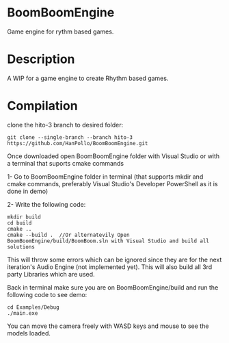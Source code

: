 # BoomBoomEngine
Game engine for rythm based games.

# Description
A WIP for a game engine to create Rhythm based games.

# Compilation
clone the hito-3 branch to desired folder:
```
git clone --single-branch --branch hito-3 https://github.com/HanPollo/BoomBoomEngine.git
```
Once downloaded open BoomBoomEngine folder with Visual Studio or with a terminal that suports cmake commands

1- Go to BoomBoomEngine folder in terminal (that supports mkdir and cmake commands, preferably Visual Studio's Developer PowerShell as it is done in demo)

2- Write the following code:
```
mkdir build
cd build
cmake ..
cmake --build .  //Or alternatevily Open BoomBoomEngine/build/BoomBoom.sln with Visual Studio and build all solutions
```
This will throw some errors which can be ignored since they are for the next iteration's Audio Engine (not implemented yet).
This will also build all 3rd party Libraries which are used.

Back in terminal make sure you are on BoomBoomEngine/build and run the following code to see demo:
```
cd Examples/Debug
./main.exe
```

You can move the camera freely with WASD keys and mouse to see the models loaded.


